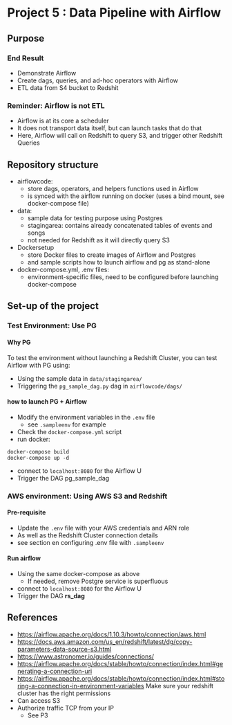 # Project 5 : Data Pipeline with Airflow
## Purpose
### End Result
- Demonstrate Airflow
- Create dags, queries, and ad-hoc operators with Airflow
- ETL data from S4 bucket to Redshit

### Reminder: Airflow is not ETL
- Airflow is at its core a scheduler
- It does not transport data itself, but can launch tasks that do that
- Here, Airflow will call on Redshift to query S3, and trigger other Redshift Queries

## Repository structure
- airflowcode:
    - store dags, operators, and helpers functions used in Airflow
    - is synced with the airflow running on docker (uses a bind mount, see docker-compose file)
- data:
    - sample data for testing purpose using Postgres
    - stagingarea: contains already concatenated tables of events and songs
    - not needed for Redshift as it will directly query S3
- Dockersetup
    - store Docker files to create images of Airflow and Postgres
    - and sample scripts how to launch airflow and pg as stand-alone
- docker-compose.yml, .env files:
    - environment-specific files, need to be configured before launching docker-compose

## Set-up of the project
### Test Environment: Use PG
#### Why PG
To test the environment without launching a Redshift Cluster, you can test Airflow with PG using:
- Using the sample data in `data/stagingarea/`
- Triggering the `pg_sample_dag.py` dag in `airflowcode/dags/`

#### how to launch PG + Airflow
- Modify the environment variables in the `.env` file
    - see `.sampleenv` for example
- Check the `docker-compose.yml` script
- run docker:
```shell script
docker-compose build
docker-compose up -d
```
- connect to `localhost:8080` for the Airflow U
- Trigger the DAG pg_sample_dag

### AWS environment: Using AWS S3 and Redshift
#### Pre-requisite
- Update the `.env` file with your AWS credentials and ARN role
- As well as the Redshift Cluster connection details
- see section en configuring .env file with `.sampleenv`

#### Run airflow
- Using the same docker-compose as above
    - If needed, remove Postgre service is superfluous
- connect to `localhost:8080` for the Airflow U
- Trigger the DAG **rs_dag**


## References
- https://airflow.apache.org/docs/1.10.3/howto/connection/aws.html
- https://docs.aws.amazon.com/us_en/redshift/latest/dg/copy-parameters-data-source-s3.html
- https://www.astronomer.io/guides/connections/
- https://airflow.apache.org/docs/stable/howto/connection/index.html#generating-a-connection-uri
- https://airflow.apache.org/docs/stable/howto/connection/index.html#storing-a-connection-in-environment-variables
Make sure your redshift cluster has the right permissions
- Can access S3
- Authorize traffic TCP from your IP
    - See P3